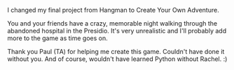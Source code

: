 I changed my final project from Hangman to Create Your Own Adventure.

You and your friends have a crazy, memorable night walking through the abandoned hospital in the Presidio. It's very unrealistic and I'll probably add more to the game as time goes on.

Thank you Paul (TA) for helping me create this game. Couldn't have done it without you. And of course, wouldn't have learned Python without Rachel. :)